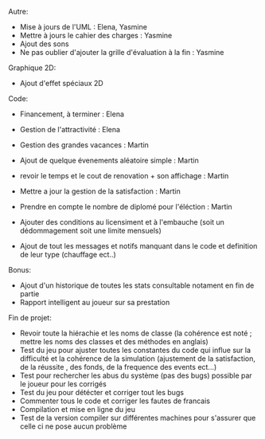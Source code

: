 
Autre:
- Mise à jours de l'UML : Elena, Yasmine 
- Mettre à jours le cahier des charges : Yasmine
- Ajout des sons
- Ne pas oublier d'ajouter la grille d'évaluation à la fin : Yasmine



Graphique 2D:

- Ajout d'effet spéciaux 2D


Code:

- Financement, à terminer : Elena
- Gestion de l'attractivité : Elena


- Gestion des grandes vacances : Martin
- Ajout de quelque évenements aléatoire simple : Martin


- revoir le temps et le cout de renovation + son affichage : Martin
- Mettre a jour la gestion de la satisfaction : Martin
- Prendre en compte le nombre de diplomé pour l'éléction : Martin

- Ajouter des conditions au licensiment et à l'embauche (soit un dédommagement soit une limite mensuels)

- Ajout de tout les messages et notifs manquant dans le code et definition de leur type (chauffage ect..)



Bonus:
- Ajout d'un historique de toutes les stats consultable notament en fin de partie
- Rapport intelligent au joueur sur sa prestation




Fin de projet:

- Revoir toute la hiérachie et les noms de classe (la cohérence est noté ; mettre les noms des classes et des méthodes en anglais)
- Test du jeu pour ajuster toutes les constantes du code qui influe sur la difficulté et la cohérence  de la simulation (ajustement de la satisfaction, de la réussite , des fonds, de la frequence des events ect...)
- Test pour rechercher les abus du système (pas des bugs) possible par le joueur pour les corrigés 
- Test du jeu pour détécter et corriger tout les bugs
- Commenter tous le code et corriger les fautes de francais
- Compilation et mise en ligne du jeu
- Test de la version compiler sur différentes machines pour s'assurer que celle ci ne pose aucun problème
